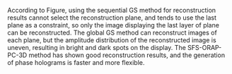 According to Figure, using the sequential GS method for reconstruction results cannot select the reconstruction plane, and tends to use the last plane as a constraint, so only the image displaying the last layer of plane can be reconstructed. The global GS method can reconstruct images of each plane, but the amplitude distribution of the reconstructed image is uneven, resulting in bright and dark spots on the display. The SFS-ORAP-PC-3D method has shown good reconstruction results, and the generation of phase holograms is faster and more flexible. 
